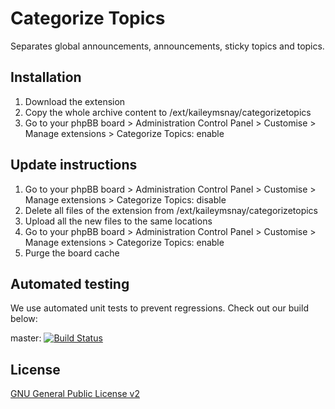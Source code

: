 # Categorize Topics

Separates global announcements, announcements, sticky topics and topics.

## Installation

1. Download the extension
2. Copy the whole archive content to /ext/kaileymsnay/categorizetopics
3. Go to your phpBB board > Administration Control Panel > Customise > Manage extensions > Categorize Topics: enable

## Update instructions

1. Go to your phpBB board > Administration Control Panel > Customise > Manage extensions > Categorize Topics: disable
2. Delete all files of the extension from /ext/kaileymsnay/categorizetopics
3. Upload all the new files to the same locations
4. Go to your phpBB board > Administration Control Panel > Customise > Manage extensions > Categorize Topics: enable
5. Purge the board cache

## Automated testing

We use automated unit tests to prevent regressions. Check out our build below:

master: [![Build Status](https://github.com/kaileymsnay/categorizetopics/workflows/Tests/badge.svg)](https://github.com/kaileymsnay/categorizetopics/actions)

## License

[GNU General Public License v2](license.txt)
